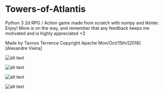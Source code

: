 # Towers-of-Atlantis
Python 3 2d RPG / Action game made from scratch with numpy and tkinter. Enjoy! More is on the way, and remember that any feedback keeps me motivated and is highly appreciated &lt;3


Made by Tavnos Terrence
Copyright Apache Mon/Oct/15th/[2018] [Alexandre Vieira]


![alt text](https://github.com/Tavnos/Towers-of-Atlantis/edit/master/ToA_B.png)

![alt text](https://github.com/Tavnos/Towers-of-Atlantis/edit/master/ToA_C.png)

![alt text](https://github.com/Tavnos/Towers-of-Atlantis/edit/master/ToA_D.png)

![alt text](https://github.com/Tavnos/Towers-of-Atlantis/edit/master/ToA_E.png)
